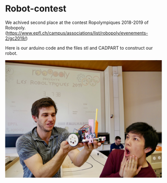 # Robot-contest

We achived second place at the contest Ropolympiques 2018-2019 of Robopoly.(https://www.epfl.ch/campus/associations/list/robopoly/evenements-2/gc2019/)

Here is our arduino code and the files stl and CADPART to construct our robot.

![GitHub Logo](P1050103.jpeg)
